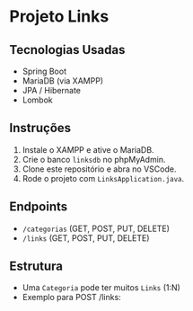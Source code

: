 # Projeto Links

## Tecnologias Usadas
- Spring Boot
- MariaDB (via XAMPP)
- JPA / Hibernate
- Lombok

## Instruções
1. Instale o XAMPP e ative o MariaDB.
2. Crie o banco `linksdb` no phpMyAdmin.
3. Clone este repositório e abra no VSCode.
4. Rode o projeto com `LinksApplication.java`.

## Endpoints
- `/categorias` (GET, POST, PUT, DELETE)
- `/links` (GET, POST, PUT, DELETE)

## Estrutura
- Uma `Categoria` pode ter muitos `Links` (1:N)
- Exemplo para POST /links:
```json

